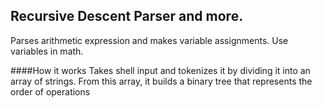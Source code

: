 ## Recursive Descent Parser and more.
Parses arithmetic expression and makes variable assignments. Use variables in math.

####How it works
Takes shell input and tokenizes it by dividing it into an array of strings. From this array, it builds a binary tree that represents the order of operations 
